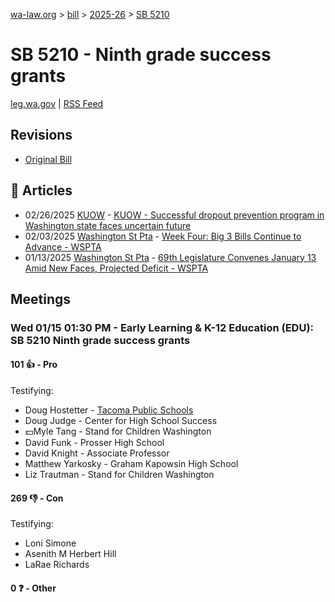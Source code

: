 [wa-law.org](/) > [bill](/bill/) > [2025-26](/bill/2025-26/) > [SB 5210](/bill/2025-26/sb/5210/)

# SB 5210 - Ninth grade success grants
[leg.wa.gov](https://app.leg.wa.gov/billsummary?BillNumber=5210&Year=2025&Initiative=false) | [RSS Feed](./rss.xml)

## Revisions
* [Original Bill](1/)

## 📰 Articles
* 02/26/2025 [KUOW](/org/kuow/) - [KUOW - Successful dropout prevention program in Washington state faces uncertain future](https://www.kuow.org/stories/successful-dropout-prevention-program-in-washington-state-faces-uncertain-future#:~:text=Senate%20Bill%205210)
* 02/03/2025 [Washington St Pta](/org/washington_st_pta/) - [Week Four: Big 3 Bills Continue to Advance - WSPTA](https://www.wastatepta.org/week-four-big-3-bills-continue-to-advance/#:~:text=SB%205210)
* 01/13/2025 [Washington St Pta](/org/washington_st_pta/) - [69th Legislature Convenes January 13 Amid New Faces, Projected Deficit - WSPTA](https://www.wastatepta.org/69th-legislature-convenes-january-13-amid-new-faces-projected-deficit/#:~:text=SB%205210)

## Meetings
### Wed 01/15 01:30 PM - Early Learning & K-12 Education (EDU): SB 5210 Ninth grade success grants
#### 101 👍 - Pro
Testifying:
* Doug Hostetter - [Tacoma Public Schools](/org/tacoma_public_schools/)
* Doug Judge - Center for High School Success
* 💵Myle Tang - Stand for Children Washington
* David Funk - Prosser High School
* David Knight - Associate Professor
* Matthew Yarkosky - Graham Kapowsin High School
* Liz Trautman - Stand for Children Washington

#### 269 👎 - Con
Testifying:
* Loni Simone
* Asenith M Herbert Hill
* LaRae Richards

#### 0 ❓ - Other
